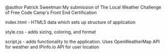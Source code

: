 @author Patrick Sweetman
My submission of
The Local Weather Challenge of
Free Code Camp's Front End Certification

index.html - HTML5 data which sets up structure of application

style.css - adds sizing, coloring, and format

script.js - adds functionality to the application. Uses OpenWeatherMap API for weather and IPinfo.io API for user location
